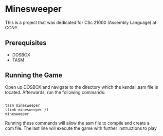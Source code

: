 # Minesweeper
This is a project that was dedicated for CSc 21000 (Assembly Language) at CCNY.

## Prerequisites
- DOSBOX
- TASM

## Running the Game
Open up DOSBOX and navigate to the directory which the kendall.asm file is located. Afterwards, run the following commands:

```

tasm minesweeper
tlink minesweeper /t
minesweeper

```

Running these commands will allow the asm file to compile and create a com file. The last line will execute the game with further instructions to play

